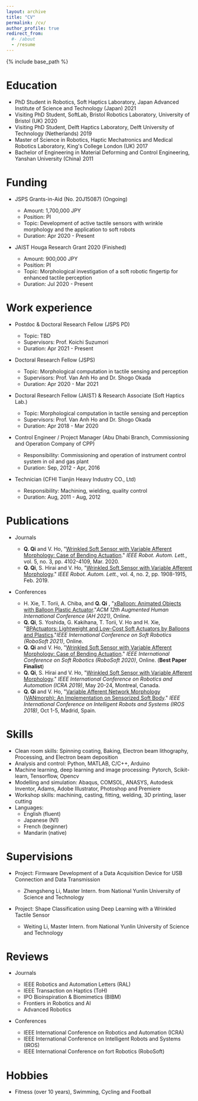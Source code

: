```yaml
---
layout: archive
title: "CV"
permalink: /cv/
author_profile: true
redirect_from:
  #- /about
  - /resume
---
```


{% include base_path %}

Education
======
* PhD Student in Robotics, Soft Haptics Laboratory, Japan Advanced Institute of Science and Technology (Japan) 2021
* Visiting PhD Student, SoftLab, Bristol Robotics Laboratory, University of Bristol (UK) 2020
* Visiting PhD Student, Delft Haptics Laboratory, Delft University of Technology (Netherlands) 2019
* Master of Science in Robotics, Haptic Mechatronics and Medical Robotics Laboratory, King's College London (UK) 2017
* Bachelor of Engineering in Material Deforming and Control Engineering, Yanshan University (China) 2011

Funding
======
* JSPS Grants-in-Aid (No. 20J15087) (Ongoing)
  * Amount: 1,700,000 JPY
  * Position: PI
  * Topic: Development of active tactile sensors with wrinkle morphology and the application to soft robots
  * Duration: Apr 2020 - Present

* JAIST Houga Research Grant 2020 (Finished)
  * Amount: 900,000 JPY
  * Position: PI
  * Topic: Morphological investigation of a soft robotic fingertip for enhanced tactile perception
  * Duration: Jul 2020 - Present

Work experience
======
* Postdoc & Doctoral Research Fellow (JSPS PD)
  * Topic: TBD
  * Supervisors: Prof. Koichi Suzumori
  * Duration: Apr 2021 - Present

* Doctoral Research Fellow (JSPS)
  * Topic: Morphological computation in tactile sensing and perception
  * Supervisors: Prof. Van Anh Ho and Dr. Shogo Okada
  * Duration: Apr 2020 - Mar 2021

* Doctoral Research Fellow (JAIST) & Research Associate (Soft Haptics Lab.)
  * Topic: Morphological computation in tactile sensing and perception
  * Supervisors: Prof. Van Anh Ho and Dr. Shogo Okada
  * Duration: Apr 2018 - Mar 2020

* Control Engineer / Project Manager (Abu Dhabi Branch, Commissioning and Operation Company of CPP)
  * Responsibility: Commissioning and operation of instrument control system in oil and gas plant
  * Duration: Sep, 2012 - Apr, 2016

* Technician (CFHI Tianjin Heavy Industry CO., Ltd)
  * Responsibility: Machining, wielding, quality control
  * Duration: Aug, 2011 - Aug, 2012

Publications
======
* Journals
  * **Q. Qi** and V. Ho, "[Wrinkled Soft Sensor with Variable Afferent Morphology: Case of Bending Actuation](https://ieeexplore.ieee.org/document/9044791)." *IEEE Robot. Autom. Lett.*, vol. 5, no. 3, pp. 4102-4109, Mar. 2020.
  * **Q. Qi**, S. Hirai and V. Ho, "[Wrinkled Soft Sensor with Variable Afferent Morphology](https://ieeexplore.ieee.org/document/8638951)." *IEEE Robot. Autom. Lett.*, vol. 4, no. 2, pp. 1908-1915, Feb. 2019.
* Conferences

  * H. Xie, T. Torii, A. Chiba, and **Q. Qi** , "[xBalloon: Animated Objects with Balloon Plastic Actuator](https://www.augmented-human.com/)."*ACM 12th Augmented Human International Conference (AH 2021)*, Online.
  * **Q. Qi**, S. Yoshida, G. Kakihana, T. Torii, V. Ho and H. Xie, "[BPActuators: Lightweight and Low-Cost Soft Actuators by Balloons and Plastics](http://arxiv.org/abs/2103.01409)."*IEEE International Conference on Soft Robotics (RoboSoft 2021)*, Online.
  * **Q. Qi** and V. Ho, "[Wrinkled Soft Sensor with Variable Afferent Morphology: Case of Bending Actuation](https://ieeexplore.ieee.org/document/9044791)." *IEEE International Conference on Soft Robotics (RoboSoft 2020)*, Online. (**Best Paper Finalist**)
  * **Q. Qi**, S. Hirai and V. Ho, "[Wrinkled Soft Sensor with Variable Afferent Morphology](https://ieeexplore.ieee.org/document/8638951)." *IEEE International Conference on Robotics and Automation (ICRA 2019)*, May 20-24, Montreal, Canada.
  * **Q. Qi** and V. Ho, "[Variable Afferent Network Morphology (VANmorph): An Implementation on Sensorized Soft Body](http://iros2018.softhaptics.website/)." *IEEE International Conference on Intelligent Robots and Systems (IROS 2018)*, Oct 1-5, Madrid, Spain.

Skills
======
* Clean room skills: Spinning coating, Baking, Electron beam lithography, Processing, and Electron beam deposition
* Analysis and control: Python, MATLAB, C/C++, Arduino
* Machine learning, deep learning and image processing: Pytorch, Scikit-learn, Tensorflow, Opencv
* Modelling and simulation: Abaqus, COMSOL, ANASYS, Autodesk Inventor, Adams, Adobe Illustrator, Photoshop and Premiere
* Workshop skills: machining, casting, fitting, welding, 3D printing, laser cutting
* Languages:
  * English (fluent)
  * Japanese (N1)
  * French (beginner)
  * Mandarin (native)

Supervisions
======
* Project: Firmware Development of a Data Acquisition Device for USB Connection and Data Transmission
  * Zhengsheng Li, Master Intern. from National Yunlin University of Science and Technology

* Project: Shape Classification using Deep Learning with a Wrinkled Tactile Sensor
  * Weiting Li, Master Intern. from National Yunlin University of Science and Technology

Reviews
======
* Journals
  * IEEE Robotics and Automation Letters (RAL)
  * IEEE Transaction on Haptics (ToH)
  * IPO Bioinspiration & Biomimetics (BIBM)
  * Frontiers in Robotics and AI
  * Advanced Robotics

* Conferences
  * IEEE International Conference on Robotics and Automation (ICRA)
  * IEEE International Conference on Intelligent Robots and Systems (IROS)
  * IEEE International Conference on fort Robotics (RoboSoft)

Hobbies
======
* Fitness (over 10 years), Swimming, Cycling and Football